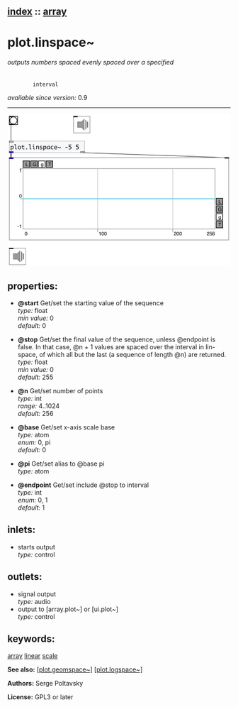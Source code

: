 [index](index.html) :: [array](category_array.html)
---

# plot.linspace~

###### outputs numbers spaced evenly spaced over a specified
            interval

*available since version:* 0.9

---




[![example](../examples/img/plot.linspace~.jpg)](../examples/pd/plot.linspace~.pd)







## properties:

* **@start** 
Get/set the starting value of the sequence<br>
_type:_ float<br>
_min value:_ 0<br>
_default:_ 0<br>

* **@stop** 
Get/set the final value of the sequence, unless @endpoint is false. In that case, @n +
1 values are spaced over the interval in lin-space, of which all but the last
(a sequence of length @n) are returned.<br>
_type:_ float<br>
_min value:_ 0<br>
_default:_ 255<br>

* **@n** 
Get/set number of points<br>
_type:_ int<br>
_range:_ 4..1024<br>
_default:_ 256<br>

* **@base** 
Get/set x-axis scale base<br>
_type:_ atom<br>
_enum:_ 0, pi<br>
_default:_ 0<br>

* **@pi** 
Get/set alias to @base pi<br>
_type:_ atom<br>

* **@endpoint** 
Get/set include @stop to interval<br>
_type:_ int<br>
_enum:_ 0, 1<br>
_default:_ 1<br>



## inlets:

* starts output<br>
_type:_ control



## outlets:

* signal output<br>
_type:_ audio
* output to [array.plot~] or [ui.plot~]<br>
_type:_ control



## keywords:

[array](keywords/array.html)
[linear](keywords/linear.html)
[scale](keywords/scale.html)



**See also:**
[\[plot.geomspace~\]](plot.geomspace~.html)
[\[plot.logspace~\]](plot.logspace~.html)




**Authors:** Serge Poltavsky




**License:** GPL3 or later






